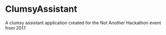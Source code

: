 # ClumsyAssistant
A clumsy assistant application created for the Not Another Hackathon event from 2017.
